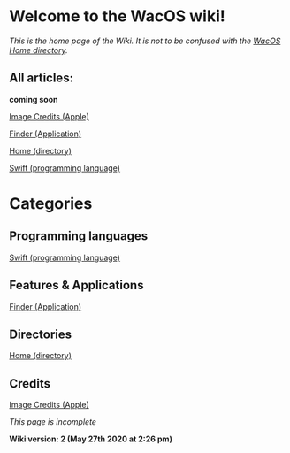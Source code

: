 # Welcome to the WacOS wiki!

_This is the home page of the Wiki. It is not to be confused with the [WacOS Home directory](https://github.com/seanpm2001/WacOS/wiki/Home(Directory))._

All articles:
-----------

**coming soon**

[Image Credits (Apple)](https://github.com/seanpm2001/WacOS/wiki/ImageCredits(Apple))

[Finder (Application)](https://github.com/seanpm2001/WacOS/wiki/Finder-(application))

[Home (directory)](https://github.com/seanpm2001/WacOS/wiki/Home(Directory))

[Swift (programming language)](https://github.com/seanpm2001/WacOS/wiki/Swift-(programming-language))

# Categories

Programming languages
-----------

[Swift (programming language)](https://github.com/seanpm2001/WacOS/wiki/Swift-(programming-language))

Features & Applications
-----------

[Finder (Application)](https://github.com/seanpm2001/WacOS/wiki/Finder-(application))

Directories
-----------

[Home (directory)](https://github.com/seanpm2001/WacOS/wiki/Home(Directory))

Credits
-----------

[Image Credits (Apple)](https://github.com/seanpm2001/WacOS/wiki/ImageCredits(Apple))

_This page is incomplete_

**Wiki version: 2 (May 27th 2020 at 2:26 pm)**
